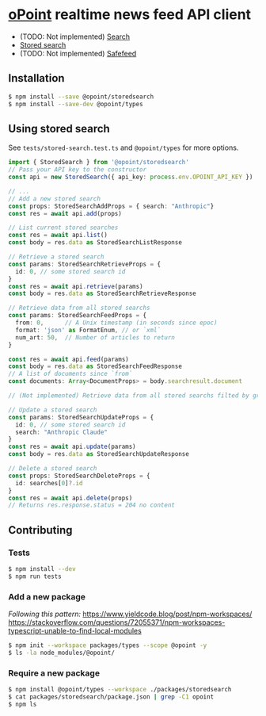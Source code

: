 # [oPoint](https://opoint.com/) realtime news feed API client

* (TODO: Not implemented) [Search](https://api-docs.opoint.com/guides/getting-started-with-searching)
* [Stored search](https://api-docs.opoint.com/references/api#storedsearch)
* (TODO: Not implemented) [Safefeed](https://api-docs.opoint.com/references/safefeed)

## Installation
```bash
$ npm install --save @opoint/storedsearch
$ npm install --save-dev @opoint/types
```

## Using stored search

See `tests/stored-search.test.ts` and `@opoint/types` for more options.

```ts
import { StoredSearch } from '@opoint/storedsearch'
// Pass your API key to the constructor
const api = new StoredSearch({ api_key: process.env.OPOINT_API_KEY })

// ...
// Add a new stored search
const props: StoredSearchAddProps = { search: "Anthropic"}
const res = await api.add(props)

// List current stored searches
const res = await api.list()
const body = res.data as StoredSearchListResponse

// Retrieve a stored search
const params: StoredSearchRetrieveProps = {
  id: 0, // some stored search id
}
const res = await api.retrieve(params)
const body = res.data as StoredSearchRetrieveResponse

// Retrieve data from all stored searchs
const params: StoredSearchFeedProps = {
  from: 0,      // A Unix timestamp (in seconds since epoc)
  format: 'json' as FormatEnum, // or `xml`
  num_art: 50,  // Number of articles to return
}

const res = await api.feed(params)
const body = res.data as StoredSearchFeedResponse
// A list of documents since `from`
const documents: Array<DocumentProps> = body.searchresult.document

// (Not implemented) Retrieve data from all stored searchs filted by group

// Update a stored search
const params: StoredSearchUpdateProps = {
  id: 0, // some stored search id
  search: "Anthropic Claude"
}
const res = await api.update(params)
const body = res.data as StoredSearchUpdateResponse

// Delete a stored search
const props: StoredSearchDeleteProps = {
  id: searches[0]?.id
}
const res = await api.delete(props)
// Returns res.response.status = 204 no content
```

## Contributing

### Tests

```bash
$ npm install --dev
$ npm run tests
```

### Add a new package
_Following this pattern:_
https://www.yieldcode.blog/post/npm-workspaces/
https://stackoverflow.com/questions/72055371/npm-workspaces-typescript-unable-to-find-local-modules

```bash
$ npm init --workspace packages/types --scope @opoint -y
$ ls -la node_modules/@opoint/
```

### Require a new package

```bash
$ npm install @opoint/types --workspace ./packages/storedsearch
$ cat packages/storedsearch/package.json | grep -C1 opoint
$ npm ls
```
